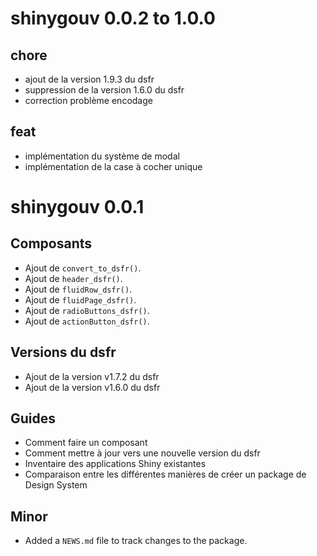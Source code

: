 # shinygouv 0.0.2 to 1.0.0

## chore

* ajout de la version 1.9.3 du dsfr
* suppression de la version 1.6.0 du dsfr
* correction problème encodage

## feat

+ implémentation du système de modal
+ implémentation de la case à cocher unique

# shinygouv 0.0.1

## Composants

* Ajout de `convert_to_dsfr()`.
* Ajout de `header_dsfr()`.
* Ajout de `fluidRow_dsfr()`.
* Ajout de `fluidPage_dsfr()`.
* Ajout de `radioButtons_dsfr()`.
* Ajout de `actionButton_dsfr()`.

## Versions du dsfr

* Ajout de la version v1.7.2 du dsfr
* Ajout de la version v1.6.0 du dsfr

## Guides

* Comment faire un composant
* Comment mettre à jour vers une nouvelle version du dsfr
* Inventaire des applications Shiny existantes
* Comparaison entre les différentes manières de créer un package de Design System

## Minor

* Added a `NEWS.md` file to track changes to the package.
